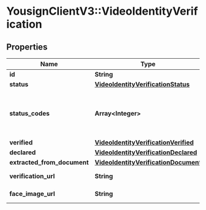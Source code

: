 # YousignClientV3::VideoIdentityVerification

## Properties
Name | Type | Description | Notes
------------ | ------------- | ------------- | -------------
**id** | **String** |  | 
**status** | [**VideoIdentityVerificationStatus**](VideoIdentityVerificationStatus.md) |  | 
**status_codes** | **Array&lt;Integer&gt;** | List of status codes. Indicates the cause when the status is pending, approved, declined or inconclusive. More details on codes can be found here https://developers.yousign.com/docs/follow-identity-verification-status#status-codes | 
**verified** | [**VideoIdentityVerificationVerified**](VideoIdentityVerificationVerified.md) |  | 
**declared** | [**VideoIdentityVerificationDeclared**](VideoIdentityVerificationDeclared.md) |  | 
**extracted_from_document** | [**VideoIdentityVerificationDocument**](VideoIdentityVerificationDocument.md) |  | 
**verification_url** | **String** | The URL of the verification page that the user used to begin the verification process. | 
**face_image_url** | **String** | Temporary public link to the face image. Available for 10 minutes. | 

